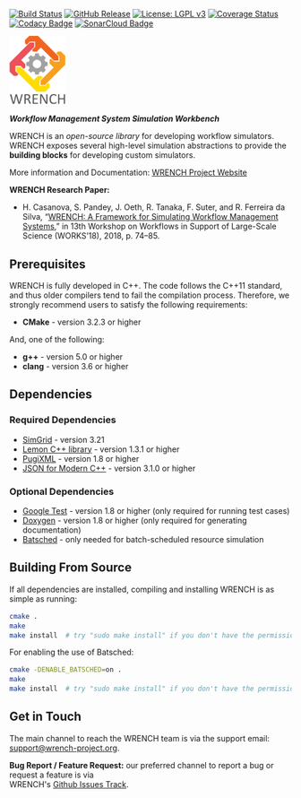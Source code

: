 [![Build Status][travis-badge]][travis-link]
[![GitHub Release][release-badge]][release-link]
[![License: LGPL v3][license-badge]](LICENSE.md)
[![Coverage Status][coveralls-badge]][coveralls-link]
[![Codacy Badge][codacy-badge]][codacy-link]
[![SonarCloud Badge][sonarcloud-badge]][sonarcloud-link]

<img src="doc/images/logo-vertical.png" width="100" />

**_Workflow Management System Simulation Workbench_**

WRENCH is an _open-source library_ for developing workflow simulators. WRENCH exposes several high-level simulation 
abstractions to provide the **building blocks** for developing custom simulators.

More information and Documentation: [WRENCH Project Website](http://wrench-project.org)

**WRENCH Research Paper:**
- H. Casanova, S. Pandey, J. Oeth, R. Tanaka, F. Suter, and R. Ferreira da Silva, “[WRENCH: A Framework for Simulating Workflow Management Systems](http://rafaelsilva.com/wp-content/papercite-data/pdf/casanova-works-2018.pdf),” in 13th Workshop on Workflows in Support of Large-Scale Science (WORKS’18), 2018, p. 74–85. 


## Prerequisites

WRENCH is fully developed in C++. The code follows the C++11 standard, and thus older 
compilers tend to fail the compilation process. Therefore, we strongly recommend
users to satisfy the following requirements:

- **CMake** - version 3.2.3 or higher
  
And, one of the following:
- **g++** - version 5.0 or higher
- **clang** - version 3.6 or higher


## Dependencies

### Required Dependencies

- [SimGrid](http://simgrid.gforge.inria.fr/) - version 3.21
- [Lemon C++ library](http://lemon.cs.elte.hu/) - version 1.3.1 or higher 
- [PugiXML](http://pugixml.org/) - version 1.8 or higher 
- [JSON for Modern C++](https://github.com/nlohmann/json) - version 3.1.0 or higher 

### Optional Dependencies
- [Google Test](https://github.com/google/googletest) - version 1.8 or higher (only required for running test cases)
- [Doxygen](http://www.doxygen.org) - version 1.8 or higher (only required for generating documentation)
- [Batsched](https://gitlab.inria.fr/batsim/batsched) - only needed for batch-scheduled resource simulation


## Building From Source

If all dependencies are installed, compiling and installing WRENCH is as simple as running:

```bash
cmake .
make
make install  # try "sudo make install" if you don't have the permission to write
```

For enabling the use of Batsched:
```bash
cmake -DENABLE_BATSCHED=on .
make
make install  # try "sudo make install" if you don't have the permission to write
```


## Get in Touch

The main channel to reach the WRENCH team is via the support email: 
[support@wrench-project.org](mailto:support@wrench-project.org).

**Bug Report / Feature Request:** our preferred channel to report a bug or request a feature is via  
WRENCH's [Github Issues Track](https://github.com/wrench-project/wrench/issues).



[travis-badge]:             https://travis-ci.org/wrench-project/wrench.svg?branch=master
[travis-link]:              https://travis-ci.org/wrench-project/wrench
[license-badge]:            https://img.shields.io/badge/License-LGPL%20v3-blue.svg
[coveralls-badge]:          https://coveralls.io/repos/github/wrench-project/wrench/badge.svg?branch=master
[coveralls-link]:           https://coveralls.io/github/wrench-project/wrench?branch=master
[release-badge]:            https://img.shields.io/github/release/wrench-project/wrench/all.svg
[release-link]:             https://github.com/wrench-project/wrench/releases
[codacy-badge]:             https://api.codacy.com/project/badge/Grade/212b95f0b0954fb8b49ab3b90ed0df60
[codacy-link]:              https://www.codacy.com/app/WRENCH/wrench?utm_source=github.com&amp;utm_medium=referral&amp;utm_content=wrench-project/wrench&amp;utm_campaign=Badge_Grade
[sonarcloud-badge]:         https://sonarcloud.io/api/project_badges/measure?project=wrench&metric=ncloc
[sonarcloud-link]:          https://sonarcloud.io/dashboard?id=wrench
